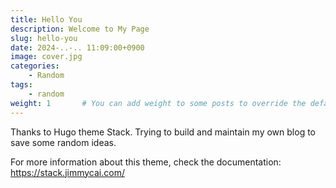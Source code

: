 ```yaml
---
title: Hello You
description: Welcome to My Page
slug: hello-you
date: 2024-..-.. 11:09:00+0900
image: cover.jpg
categories:
    - Random
tags:
    - random
weight: 1       # You can add weight to some posts to override the default sorting (date descending)
---
```


Thanks to Hugo theme Stack.
Trying to build and maintain my own blog to save some random ideas.


For more information about this theme, check the documentation: https://stack.jimmycai.com/